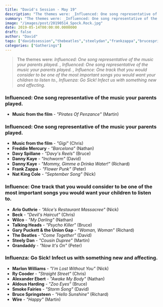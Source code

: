 ```yaml
---
title: "David's Session - May 19"
description: "The themes were: _Influenced: One song representative of the music your parents played. , Influenced: One song representative of the music your parents played. , Influence: One track that you would consider to be one of the most important songs you would want your children to listen to., Influenza: Go Sick! Infect us with something new and affecting._"
summary: "The themes were: _Influenced: One song representative of the music your parents played. , Influenced: One song representative of the music your parents played. , Influence: One track that you would consider to be one of the most important songs you would want your children to listen to., Influenza: Go Sick! Infect us with something new and affecting._"
image: "/images/post/20190514_Spock.Rock.jpg"
date: 2019-05-14T00:00:00.0000000
draft: false
author: "David"
tags: ["davidssession","thebeatles","steelydan","frankzappa","brucespringsteen","beck","marlonwilliams","wilco","rycooder","aldousharding","talkingheads","grandaddy","smokefairies","wire","dannykaye","alexanderebert","musicfromthefilm","natkingcole","arloguthrie","davyspillane","freddiemercury","garypuckettandtheuniongap"]
categories: ["Gatherings"]
---
```

> The themes were: _Influenced: One song representative of the music your parents played. , Influenced: One song representative of the music your parents played. , Influence: One track that you would consider to be one of the most important songs you would want your children to listen to., Influenza: Go Sick! Infect us with something new and affecting._
### Influenced: One song representative of the music your parents played. 
- **Music from the film** - _"Pirates Of Penzance"_ (Martin)
### Influenced: One song representative of the music your parents played. 
- **Music from the film** - _"Gigi"_ (Chris)
- **Freddie Mercury** - _"Barcelona"_ (Nathan)
- **Davy Spillane** - _"Davy's Reels"_ (Bruce)
- **Danny Kaye** - _"Inchworm"_ (David)
- **Danny Kaye** - _"Mommy, Gimme a Drinka Water!"_ (Richard)
- **Frank Zappa** - _"Flower Punk"_ (Peter)
- **Nat King Cole** - _"September Song"_ (Nick)
### Influence: One track that you would consider to be one of the most important songs you would want your children to listen to.
- **Arlo Guthrie** - _"Alice's Restaurant Massacree"_ (Nick)
- **Beck** - _"Devil's Haircut"_ (Chris)
- **Wilco** - _"My Darling"_ (Nathan)
- **Talking Heads** - _"Psycho Killer"_ (Bruce)
- **Gary Puckett & the Union Gap** - _"Woman, Woman"_ (Richard)
- **The Beatles** - _"Come Together"_ (David)
- **Steely Dan** - _"Cousin Dupree"_ (Martin)
- **Grandaddy** - _"Now It's On"_ (Peter)
### Influenza: Go Sick! Infect us with something new and affecting.
- **Marlon Williams** - _"I'm Lost Without You"_ (Nick)
- **Ry Cooder** - _"Straight Street"_ (Chris)
- **Alexander Ebert** - _"Awake My Body"_ (Nathan)
- **Aldous Harding** - _"Zoo Eyes"_ (Bruce)
- **Smoke Fairies** - _"Storm Song"_ (David)
- **Bruce Springsteen** - _"Hello Sunshine"_ (Richard)
- **Wire** - _"Happy"_ (Martin)

